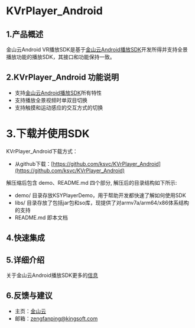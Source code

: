 # KVrPlayer_Android

## 1.产品概述
金山云Android VR播放SDK是基于[金山云Android播放SDK](https://github.com/ksvc/KSYMediaPlayer_Android)开发所得并支持全景播放功能的播放SDK，其接口和功能保持一致。

## 2.KVrPlayer_Android 功能说明

* 支持[金山云Android播放SDK](https://github.com/ksvc/KSYMediaPlayer_Android)所有特性
* 支持播放全景视频时单双目切换
* 支持触摸和运动感应的交互方式的切换

# 3.下载并使用SDK
KVrPlayer_Android下载方式：

* 从github下载：[https://github.com/ksvc/KVrPlayer_Android](https://github.com/ksvc/KVrPlayer_Android)

解压缩后包含 demo、README.md 四个部分, 解压后的目录结构如下所示:
* demo/ 目录存放KSYPlayerDemo，用于帮助开发都快速了解如何使用SDK
* libs/ 目录存放了包括jar包和so库，现提供了对armv7a/arm64/x86体系结构的支持
* README.md 即本文档

## 4.快速集成


## 5.详细介绍
关于金山云Android播放SDK更多的[信息](https://github.com/ksvc/KSYMediaPlayer_Android/wiki)

## 6.反馈与建议
- 主页：[金山云](http://www.ksyun.com/)
- 邮箱：<zengfanping@kingsoft.com>